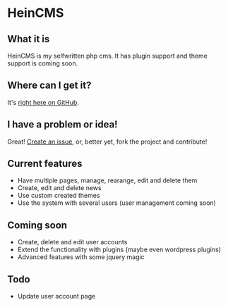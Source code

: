 # HeinCMS

## What it is

HeinCMS is my selfwritten php cms. It has plugin support and theme support is coming soon.

## Where can I get it?

It's [right here on GitHub](https://github.com/marchein/cms).

## I have a problem or idea!

Great!  [Create an issue](https://github.com/marchein/cms/issues), or, better yet, fork the project and contribute!

## Current features

- Have multiple pages, manage, rearange, edit and delete them
- Create, edit and delete news
- Use custom created themes
- Use the system with several users (user management coming soon)

## Coming soon

- Create, delete and edit user accounts
- Extend the functionality with plugins (maybe even wordpress plugins)
- Advanced features with some jquery magic

## Todo

- Update user account page